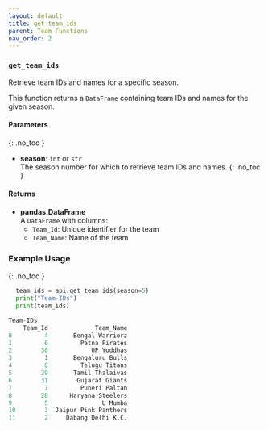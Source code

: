 ```yaml
---
layout: default
title: get_team_ids
parent: Team Functions
nav_order: 2
---
```

### `get_team_ids`

Retrieve team IDs and names for a specific season.

This function returns a `DataFrame` containing team IDs and names for the given season.

#### Parameters
{: .no_toc }
- **season**: `int` or `str`  
  The season number for which to retrieve team IDs and names.
{: .no_toc }
#### Returns

- **pandas.DataFrame**  
  A `DataFrame` with columns:
  - `Team_Id`: Unique identifier for the team
  - `Team_Name`: Name of the team




### Example Usage
{: .no_toc }


```python
  team_ids = api.get_team_ids(season=5)
  print("Team-IDs")
  print(team_ids)
```



```python
Team-IDs
    Team_Id             Team_Name
0         4       Bengal Warriorz
1         6         Patna Pirates
2        30            UP Yoddhas
3         1       Bengaluru Bulls
4         8         Telugu Titans
5        29       Tamil Thalaivas
6        31        Gujarat Giants
7         7         Puneri Paltan
8        28      Haryana Steelers
9         5               U Mumba
10        3  Jaipur Pink Panthers
11        2     Dabang Delhi K.C.
```
